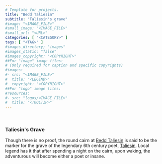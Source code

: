 ```yaml
---
# Template for projects.
title: "Bedd Taliesin"
subtitle: "Taliesin's grave"
#image: "<IMAGE_FILE>"
#small_image: "<IMAGE_FILE>"
#small_url: "<URL>"
categories: [ "<CATEGORY>" ]
tags: [ "<TAG>" ]
#images_directory; "images"
#images_static: "false"
#images_copyright: "<COPYRIGHT>"
##For "image" image files:
# (Only required for caption and specific copyrights)
#images:
#- src: "<IMAGE_FILE>"
#  title: "<LEGEND>"
#  copyright: "<COPYRIGHT>"
##For "logo" image files:
#resources:
#- src: "logos/<IMAGE_FILE>"
#  title: "<TOOLTIP>"
---
```


<br>

### Taliesin's Grave  

Though there is no proof, the round cairn at [Bedd Taliesin](places/maps/wales/) is said to be the marker for the grave of the legendary 6th century poet, [Taliesin](folklore/folklor/wales/legends_wales/taliesin/). Local legend has it that after spending a night on the cairn, upon waking, the adventurous will become either a poet or insane. 

